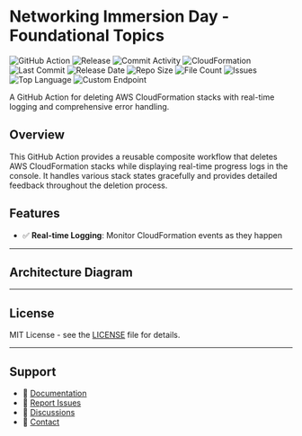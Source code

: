 # Networking Immersion Day - Foundational Topics

![GitHub Action](https://img.shields.io/badge/GitHub-Action-blue?logo=github)&nbsp;![Release](https://github.com/subhamay-bhattacharyya/0314-vpc-cft/actions/workflows/release.yaml/badge.svg)&nbsp;![Commit Activity](https://img.shields.io/github/commit-activity/t/subhamay-bhattacharyya/0314-vpc-cft)&nbsp;![CloudFormation](https://img.shields.io/badge/AWS-CloudFormation-orange?logo=amazonaws)&nbsp;![Last Commit](https://img.shields.io/github/last-commit/subhamay-bhattacharyya/0314-vpc-cft)&nbsp;![Release Date](https://img.shields.io/github/release-date/subhamay-bhattacharyya/0314-vpc-cft)&nbsp;![Repo Size](https://img.shields.io/github/repo-size/subhamay-bhattacharyya/0314-vpc-cft)&nbsp;![File Count](https://img.shields.io/github/directory-file-count/subhamay-bhattacharyya/0314-vpc-cft)&nbsp;![Issues](https://img.shields.io/github/issues/subhamay-bhattacharyya/0314-vpc-cft)&nbsp;![Top Language](https://img.shields.io/github/languages/top/subhamay-bhattacharyya/0314-vpc-cft)&nbsp;![Custom Endpoint](https://img.shields.io/endpoint?url=https://gist.githubusercontent.com/bsubhamay/650ed1970f306769ea7cc64efc2ab042/raw/0314-vpc-cft.json?)


A GitHub Action for deleting AWS CloudFormation stacks with real-time logging and comprehensive error handling.

## Overview

This GitHub Action provides a reusable composite workflow that deletes AWS CloudFormation stacks while displaying real-time progress logs in the console. It handles various stack states gracefully and provides detailed feedback throughout the deletion process.

## Features

- ✅ **Real-time Logging**: Monitor CloudFormation events as they happen

---

## Architecture Diagram


---

## License

MIT License - see the [LICENSE](LICENSE) file for details.

---

## Support

- 📖 [Documentation](https://github.com/subhamay-bhattacharyya/0314-vpc-cft/wiki)
- 🐛 [Report Issues](https://github.com/subhamay-bhattacharyya/0314-vpc-cft/issues)
- 💬 [Discussions](https://github.com/subhamay-bhattacharyya/0314-vpc-cft/discussions)
- 📧 [Contact](mailto:support@subhamay.aws@gmail.com)